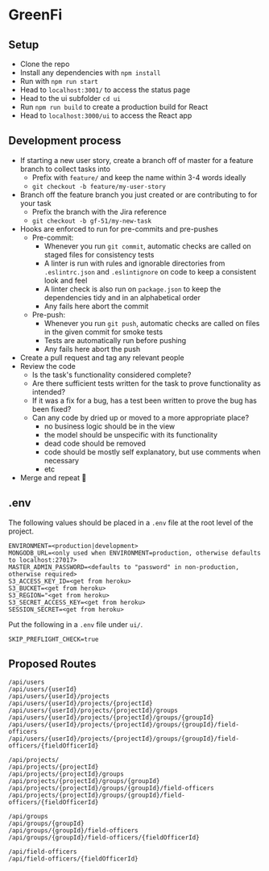 # GreenFi

## Setup
- Clone the repo
- Install any dependencies with `npm install`
- Run with `npm run start`
- Head to `localhost:3001/` to access the status page
- Head to the ui subfolder `cd ui`
- Run `npm run build` to create a production build for React
- Head to `localhost:3000/ui` to access the React app

## Development process
- If starting a new user story, create a branch off of master for a feature branch to collect tasks into
    - Prefix with `feature/` and keep the name within 3-4 words ideally
    - `git checkout -b feature/my-user-story`
- Branch off the feature branch you just created or are contributing to for your task
    - Prefix the branch with the Jira reference
    - `git checkout -b gf-51/my-new-task`
- Hooks are enforced to run for pre-commits and pre-pushes
    - Pre-commit:
        - Whenever you run `git commit`, automatic checks are called on staged files for consistency tests
        - A linter is run with rules and ignorable directories from `.eslintrc.json` and `.eslintignore` on code to keep a consistent look and feel
        - A linter check is also run on `package.json` to keep the dependencies tidy and in an alphabetical order
        - Any fails here abort the commit
    - Pre-push:
        - Whenever you run `git push`, automatic checks are called on files in the given commit for smoke tests
        - Tests are automatically run before pushing
        - Any fails here abort the push
- Create a pull request and tag any relevant people
- Review the code
    - Is the task's functionality considered complete?
    - Are there sufficient tests written for the task to prove functionality as intended?
    - If it was a fix for a bug, has a test been written to prove the bug has been fixed?
    - Can any code by dried up or moved to a more appropriate place?
        - no business logic should be in the view
        - the model should be unspecific with its functionality
        - dead code should be removed
        - code should be mostly self explanatory, but use comments when necessary
        - etc
- Merge and repeat :rocket:

## .env
The following values should be placed in a `.env` file at the root level of the project.
```
ENVIRONMENT=<production|development>
MONGODB_URL=<only used when ENVIRONMENT=production, otherwise defaults to localhost:27017>
MASTER_ADMIN_PASSWORD=<defaults to "password" in non-production, otherwise required>
S3_ACCESS_KEY_ID=<get from heroku>
S3_BUCKET=<get from heroku>
S3_REGION="<get from heroku>
S3_SECRET_ACCESS_KEY=<get from heroku>
SESSION_SECRET=<get from heroku>
```

Put the following in a `.env` file under `ui/`.
```
SKIP_PREFLIGHT_CHECK=true
```

## Proposed Routes
```
/api/users
/api/users/{userId}
/api/users/{userId}/projects
/api/users/{userId}/projects/{projectId}
/api/users/{userId}/projects/{projectId}/groups
/api/users/{userId}/projects/{projectId}/groups/{groupId}
/api/users/{userId}/projects/{projectId}/groups/{groupId}/field-officers
/api/users/{userId}/projects/{projectId}/groups/{groupId}/field-officers/{fieldOfficerId}

/api/projects/
/api/projects/{projectId}
/api/projects/{projectId}/groups
/api/projects/{projectId}/groups/{groupId}
/api/projects/{projectId}/groups/{groupId}/field-officers
/api/projects/{projectId}/groups/{groupId}/field-officers/{fieldOfficerId}

/api/groups
/api/groups/{groupId}
/api/groups/{groupId}/field-officers
/api/groups/{groupId}/field-officers/{fieldOfficerId}

/api/field-officers
/api/field-officers/{fieldOfficerId}
```
